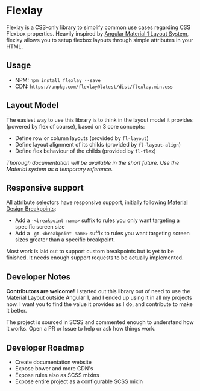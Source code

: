 # Flexlay

Flexlay is a CSS-only library to simplify common use cases regarding CSS Flexbox properties. Heavily inspired by [Angular Material 1 Layout System](https://material.angularjs.org/latest/layout/introduction), flexlay allows you to setup flexbox layouts through simple attributes in your HTML.

## Usage

* NPM: `npm install flexlay --save`
* CDN: `https://unpkg.com/flexlay@latest/dist/flexlay.min.css`

## Layout Model

The easiest way to use this library is to think in the layout model it provides (powered by flex of course), based on 3 core concepts:
 * Define row or column layouts (provided by `fl-layout`)
 * Define layout alignment of its childs (provided by `fl-layout-align`)
 * Define flex behaviour of the childs (provided by `fl-flex`)
 
*Thorough documentation will be available in the short future. Use the Material system as a temporary reference.*
 
## Responsive support

All attribute selectors have responsive support, initially following [Material Design Breakpoints](https://material.io/guidelines/layout/responsive-ui.html#responsive-ui-breakpoints):
* Add a `-<breakpoint name>` suffix to rules you only want targeting a specific screen size
* Add a `-gt-<breakpoint name>` suffix to rules you want targeting screen sizes greater than a specific breakpoint.

Most work is laid out to support custom breakpoints but is yet to be finished. It needs enough support requests to be actually implemented.

## Developer Notes

**Contributors are welcome!** I started out this library out of need to use the Material Layout outside Angular 1, and I ended up using it in all my projects now. I want you to find the value it provides as I do, and contribute to make it better.

The project is sourced in SCSS and commented enough to understand how it works. Open a PR or Issue to help or ask how things work.

## Developer Roadmap

* Create documentation website
* Expose bower and more CDN's
* Expose rules also as SCSS mixins
* Expose entire project as a configurable SCSS mixin
